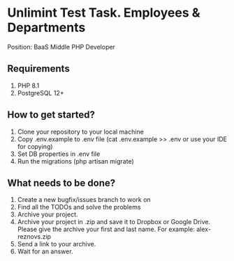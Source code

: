 # Unlimint Test Task. Employees & Departments

Position: BaaS Middle PHP Developer

## Requirements

1. PHP 8.1
2. PostgreSQL 12+

## How to get started?

1. Clone your repository to your local machine
2. Copy .env.example to .env file (cat .env.example >> .env or use your IDE for copying)
3. Set DB properties in .env file
4. Run the migrations (php artisan migrate)

## What needs to be done?

1. Create a new bugfix/issues branch to work on
2. Find all the TODOs and solve the problems
3. Archive your project.
4. Archive your project in .zip and save it to Dropbox or Google Drive. Please give the archive your first and last
   name. For example: alex-reznovs.zip
5. Send a link to your archive.
6. Wait for an answer.

